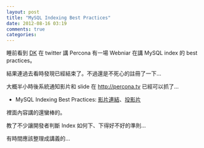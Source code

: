 ```yaml
---
layout: post
title: "MySQL Indexing Best Practices"
date: 2012-08-16 03:19
comments: true
categories: 
---
```


睡前看到 [DK](http://blog.gslin.org) 在 twitter 講 Percona 有一場 Webniar 在講 MySQL index 的 best practices。

結果連過去看時發現已經結束了。不過還是不死心的註冊了一下…

大概半小時後系統通知影片和 slide 在 <http://percona.tv> 已經可以抓了…

* MySQL Indexing Best Practices: [影片連結](http://www.percona.tv/percona-webinars/mysql-indexing-best-practices)、[投影片](http://www.percona.com/files/presentations/WEBINAR-MySQL-Indexing-Best-Practices.pdf)

裡面內容講的還蠻棒的。

教了不少讓開發者判斷 Index 如何下、下得好不好的準則…

有時間應該整理成講義的…
